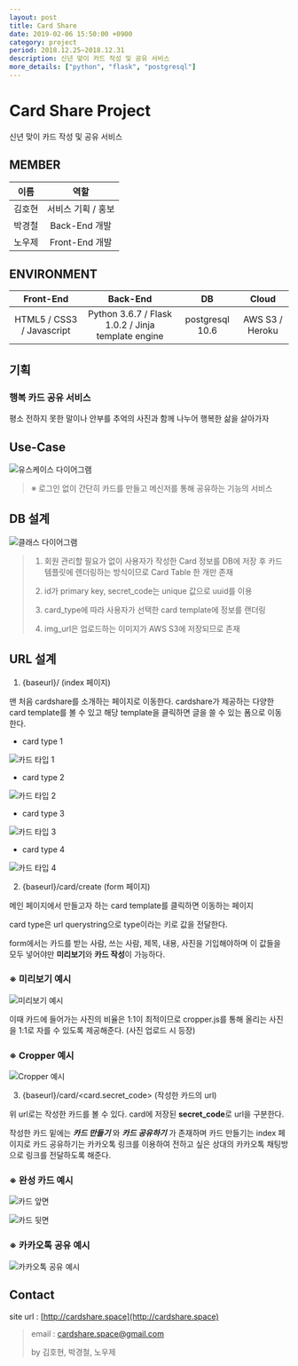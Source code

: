 ```yaml
---
layout: post
title: Card Share
date: 2019-02-06 15:50:00 +0900
category: project
period: 2018.12.25~2018.12.31
description: 신년 맞이 카드 작성 및 공유 서비스
more_details: ["python", "flask", "postgresql"]
---
```


# Card Share Project

신년 맞이 카드 작성 및 공유 서비스

## MEMBER

이름 | 역할
:--: | :--:
김호현 | 서비스 기획 / 홍보
박경철 | Back-End 개발
노우제 | Front-End 개발

## ENVIRONMENT

Front-End | Back-End | DB | Cloud
:---: | :---: | :---: | :---:
HTML5 / CSS3 / Javascript | Python 3.6.7 / Flask 1.0.2 / Jinja template engine | postgresql 10.6 | AWS S3 / Heroku

## 기획

### 행복 카드 공유 서비스

평소 전하지 못한 말이나 안부를 추억의 사진과 함께 나누어 행복한 삶을 살아가자

## Use-Case

![유스케이스 다이어그램](/assets/img/project/cardshare/Use-case.PNG)

> ※ 로그인 없이 간단히 카드를 만들고 메신저를 통해 공유하는 기능의 서비스 

## DB 설계

![클래스 다이어그램](/assets/img/project/cardshare/Class-diagram.PNG)

> 1. 회원 관리할 필요가 없이 사용자가 작성한 Card 정보를 DB에 저장 후 카드 템플릿에 렌더링하는 방식이므로 Card Table 한 개만 존재
>
> 2. id가 primary key, secret_code는 unique 값으로 uuid를 이용
>
> 3. card_type에 따라 사용자가 선택한 card template에 정보를 랜더링
>
> 4. img_url은 업로드하는 이미지가 AWS S3에 저장되므로 존재

## URL 설계

1. {baseurl}/ (index 페이지)

맨 처음 cardshare를 소개하는 페이지로 이동한다. cardshare가 제공하는 다양한 card template를 볼 수 있고 해당 template을 클릭하면 글을 쓸 수 있는 폼으로 이동한다.

- card type 1

![카드 타입 1](/assets/img/project/cardshare/card1.png)

- card type 2

![카드 타입 2](/assets/img/project/cardshare/card2.png)

- card type 3

![카드 타입 3](/assets/img/project/cardshare/card3.png)

- card type 4

![카드 타입 4](/assets/img/project/cardshare/card4.png)



2. {baseurl}/card/create (form 페이지)

메인 페이지에서 만들고자 하는 card template를 클릭하면 이동하는 페이지

card type은 url querystring으로 type이라는 키로 값을 전달한다.

form에서는 카드를 받는 사람, 쓰는 사람, 제목, 내용, 사진을 기입해야하며 이 값들을 모두 넣어야만 **미리보기**와 **카드 작성**이 가능하다.

### ※ 미리보기 예시

![미리보기 예시](/assets/img/project/cardshare/preview-ex.PNG)

이때 카드에 들어가는 사진의 비율은 1:1이 최적이므로 cropper.js를 통해 올리는 사진을 1:1로 자를 수 있도록 제공해준다. (사진 업로드 시 등장)

### ※ Cropper 예시

![Cropper 예시](/assets/img/project/cardshare/cropper-ex.PNG)

3. {baseurl}/card/<card.secret_code> (작성한 카드의 url)

위 url로는 작성한 카드를 볼 수 있다. card에 저장된 **secret_code**로 url을 구분한다.

작성한 카드 밑에는 ***카드 만들기*** 와 ***카드 공유하기*** 가 존재하며 카드 만들기는 index 페이지로 카드 공유하기는 카카오톡 링크를 이용하여 전하고 싶은 상대의 카카오톡 채팅방으로 링크를 전달하도록 해준다.

### ※ 완성 카드 예시

![카드 앞면](/assets/img/project/cardshare/card-front-ex.PNG)

![카드 뒷면](/assets/img/project/cardshare/card-back-ex.PNG)

### ※ 카카오톡 공유 예시

![카카오톡 공유 예시](/assets/img/project/cardshare/share-preview.PNG)

## Contact

site url : [http://cardshare.space](http://cardshare.space)

> email : cardshare.space@gmail.com
>
> by 김호현, 박경철, 노우제